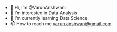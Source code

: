 - 👋 Hi, I’m @VarunAnshwani
- 👀 I’m interested in Data Analysis
- 🌱 I’m currently learning Data Science
- 📫 How to reach me varun.anshwani@gmail.com

<!---
VarunAnshwani/VarunAnshwani is a ✨ special ✨ repository because its `README.md` (this file) appears on your GitHub profile.
You can click the Preview link to take a look at your changes.
--->
